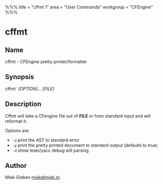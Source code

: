%%%
title = "cffmt 1"
area = "User Commands"
workgroup = "CFEngine"
%%%

cffmt
=====

## Name

cffmt - CFEngine pretty printer/formatter

## Synopsis

cffmt` *[OPTION]*... *[FILE]*

## Description

Cffmt will take a CFengine file out of **FILE** or from standard input and will reformat it.

Options are:

- `-a` print the AST to standard error
- `-p` print the pretty printed document to standard output (defaults to true)
- `-d` show lexer/yacc debug will parsing

## Author

Miek Gieben <miek@miek.nl>.
